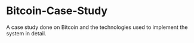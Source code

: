 # Bitcoin-Case-Study
A case study done on Bitcoin and the technologies used to implement the system in detail.
